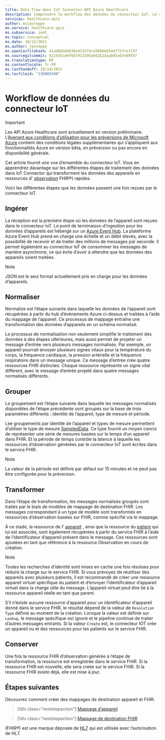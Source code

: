```yaml
---
title: Data Flow dans IoT Connector-API Azure Healthcare
description: Comprendre le workflow des données du connecteur IoT. Le connecteur IoT ingère, normalise, regroupe, transforme et conserve les données IoMT dans le service FHIR.
services: healthcare-apis
author: msjasteppe
ms.service: healthcare-apis
ms.subservice: iomt
ms.topic: conceptual
ms.date: 10/12/2021
ms.author: jasteppe
ms.openlocfilehash: 41ad8d284636e431b74c43006bb544f737ce1f47
ms.sourcegitcommit: 611b35ce0f667913105ab82b23aab05a67e89fb7
ms.translationtype: MT
ms.contentlocale: fr-FR
ms.lasthandoff: 10/14/2021
ms.locfileid: "130005500"
---
```

# <a name="iot-connector-data-flow"></a>Workflow de données du connecteur IoT

> [!IMPORTANT]
> Les API Azure Healthcare sont actuellement en version préliminaire. L’[Avenant aux conditions d’utilisation pour les préversions de Microsoft Azure](https://azure.microsoft.com/support/legal/preview-supplemental-terms/) contient des conditions légales supplémentaires qui s’appliquent aux fonctionnalités Azure en version bêta, en préversion ou pas encore en disponibilité générale.

Cet article fournit une vue d’ensemble du connecteur IoT. Vous en apprendrez davantage sur les différentes étapes de traitement des données dans IoT Connector qui transforment les données des appareils en ressources d' [observation](https://www.hl7.org/fhir/observation.html) FHIR&#174;) rapides.

Voici les différentes étapes que les données passent une fois reçues par le connecteur IoT.

## <a name="ingest"></a>Ingérer
La réception est la première étape où les données de l’appareil sont reçues dans le connecteur IoT. Le point de terminaison d’ingestion pour les données d’appareils est hébergé sur un [Azure Event Hub](../../event-hubs/index.yml). La plateforme Azure Event Hub prend en charge une échelle et un débit élevés, avec la possibilité de recevoir et de traiter des millions de messages par seconde. Il permet également au connecteur IoT de consommer les messages de manière asynchrone, ce qui évite d’avoir à attendre que les données des appareils soient traitées.

> [!NOTE]
> JSON est le seul format actuellement pris en charge pour les données d’appareils.

## <a name="normalize"></a>Normaliser
Normalize est l’étape suivante dans laquelle les données de l’appareil sont récupérées à partir du hub d’événements Azure ci-dessus et traitées à l’aide du mappage de l’appareil. Ce processus de mappage entraîne une transformation des données d’appareils en un schéma normalisé. 

Le processus de normalisation non seulement simplifie le traitement des données à des étapes ultérieures, mais aussi permet de projeter un message d’entrée vers plusieurs messages normalisés. Par exemple, un appareil pourrait envoyer plusieurs signes vitaux pour la température du corps, la fréquence cardiaque, la pression artérielle et la fréquence respiratoire dans un message unique. Ce message d’entrée crée quatre ressources FHIR distinctes. Chaque ressource représente un signe vital différent, avec le message d’entrée projeté dans quatre messages normalisés différents.

## <a name="group"></a>Grouper
Le groupement est l’étape suivante dans laquelle les messages normalisés disponibles de l’étape précédente sont groupés sur la base de trois paramètres différents : identité de l’appareil, type de mesure et période.

Lee groupements par identité de l’appareil et types de mesure permettent d’utiliser le type de mesure [SampledData](https://www.hl7.org/fhir/datatypes.html#SampledData). Ce type fournit un moyen concis de représenter une série de mesures basées sur le temps d’un appareil dans FHIR. Et la période de temps contrôle la latence à laquelle les ressources d’observation générées par le connecteur IoT sont écrites dans le service FHIR.

> [!NOTE]
> La valeur de la période est définie par défaut sur 15 minutes et ne peut pas être configurée pour la préversion.

## <a name="transform"></a>Transformer
Dans l’étape de transformation, les messages normalisés groupés sont traités par le biais de modèles de mappage de destination FHIR. Les messages correspondant à un type de modèle sont transformés en ressources d’observation basées sur FHIR, comme spécifié via le mappage.

À ce stade, la ressource de l' [appareil](https://www.hl7.org/fhir/device.html) , ainsi que la ressource du [patient](https://www.hl7.org/fhir/patient.html) qui lui est associée, sont également récupérées à partir du service FHIR à l’aide de l’identificateur d’appareil présent dans le message. Ces ressources sont ajoutées en tant que référence à la ressource Observation en cours de création.

> [!NOTE]
> Toutes les recherches d’identité sont mises en cache une fois résolues pour réduire la charge sur le service FHIR. Si vous prévoyez de réutiliser des appareils avec plusieurs patients, il est recommandé de créer une ressource appareil virtuel spécifique du patient et d’envoyer l’identificateur d’appareil virtuel dans la charge utile du message. L’appareil virtuel peut être lié à la ressource appareil réelle en tant que parent.

S’il n’existe aucune ressource d’appareil pour un identificateur d’appareil donné dans le service FHIR, le résultat dépend de la valeur de `Resolution Type` définie au moment de la création. Lorsque la valeur est définie sur `Lookup`, le message spécifique est ignoré et le pipeline continue de traiter d’autres messages entrants. Si la valeur `Create` est, le connecteur IOT crée un appareil nu et des ressources pour les patients sur le service FHIR.  

## <a name="persist"></a>Conserver
Une fois la ressource FHIR d’observation générée à l’étape de transformation, la ressource est enregistrée dans le service FHIR. Si la ressource FHIR est nouvelle, elle sera créée sur le service FHIR. Si la ressource FHIR existe déjà, elle est mise à jour.

## <a name="next-steps"></a>Étapes suivantes

Découvrez comment créer des mappages de destination appareil et FHIR.

> [!div class="nextstepaction"]
> [Mappage d’appareil](how-to-use-device-mapping-iot.md)

> [!div class="nextstepaction"]
> [Mappage de destination FHIR](how-to-use-fhir-mapping-iot.md)

(FHIR&#174;) est une marque déposée de [HL7](https://hl7.org/fhir/) qui est utilisée avec l’autorisation de HL7.